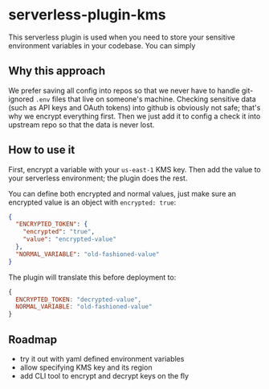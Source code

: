 # serverless-plugin-kms
This serverless plugin is used when you need to store your sensitive environment variables in your codebase. You can simply

## Why this approach
We prefer saving all config into repos so that we never have to handle git-ignored `.env` files that live on someone's machine. Checking sensitive data (such as API keys and OAuth tokens) into github is obviously not safe; that's why we encrypt everything first. Then we just add it to config a check it into upstream repo so that the data is never lost.

## How to use it
First, encrypt a variable with your `us-east-1` KMS key. Then add the value to your serverless environment; the plugin does the rest.

You can define both encrypted and normal values, just make sure an encrypted value is an object with `encrypted: true`:

```json
{
  "ENCRYPTED_TOKEN": {
    "encrypted": "true",
    "value": "encrypted-value"
  },
  "NORMAL_VARIABLE": "old-fashioned-value"
}
```

The plugin will translate this before deployment to:

```js
{
  ENCRYPTED_TOKEN: "decrypted-value",
  NORMAL_VARIABLE: "old-fashioned-value"
}
```

## Roadmap
- try it out with yaml defined environment variables
- allow specifying KMS key and its region
- add CLI tool to encrypt and decrypt keys on the fly

